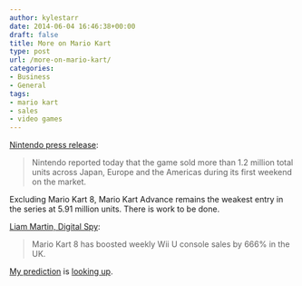 ```yaml
---
author: kylestarr
date: 2014-06-04 16:46:38+00:00
draft: false
title: More on Mario Kart
type: post
url: /more-on-mario-kart/
categories:
- Business
- General
tags:
- mario kart
- sales
- video games
---
```


[Nintendo press release](http://press.nintendo.com/articles.jsp?id=41679):

> Nintendo reported today that the game sold more than 1.2 million total units across Japan, Europe and the Americas during its first weekend on the market.

Excluding Mario Kart 8, Mario Kart Advance remains the weakest entry in the series at 5.91 million units. There is work to be done.

[Liam Martin, Digital Spy](http://digitalspy.com/gaming/news/a574838/mario-kart-8-boosts-weekly-wii-u-console-sales-by-666-percent.html):

> Mario Kart 8 has boosted weekly Wii U console sales by 666% in the UK.

[My prediction](/2014/06/01/hail-mario/) is [looking up](http://daringfireball.net/linked/2014/06/01/hail-mario).
